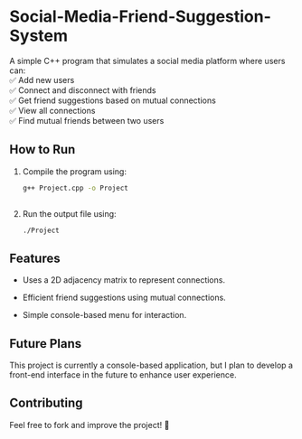 # Social-Media-Friend-Suggestion-System

A simple C++ program that simulates a social media platform where users can:  
✅ Add new users  
✅ Connect and disconnect with friends  
✅ Get friend suggestions based on mutual connections  
✅ View all connections  
✅ Find mutual friends between two users  

## How to Run  
1. Compile the program using:  
   ```sh
   g++ Project.cpp -o Project
  
2. Run the output file using:
   ```sh
   ./Project

## Features 

- Uses a 2D adjacency matrix to represent connections.

- Efficient friend suggestions using mutual connections.

- Simple console-based menu for interaction.

## Future Plans

This project is currently a console-based application, but I plan to develop a front-end interface in the future to enhance user experience.

## Contributing

Feel free to fork and improve the project! 🚀
